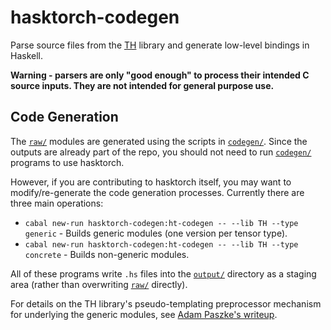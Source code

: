 # hasktorch-codegen

Parse source files from the [TH][th] library and generate low-level bindings in
Haskell.

**Warning - parsers are only "good enough" to process their intended C source
inputs. They are not intended for general purpose use.**

## Code Generation

The [`raw/`][raw] modules are generated using the scripts in
[`codegen/`][codegen]. Since the outputs are already part of the repo, you
should not need to run [`codegen/`][codegen] programs to use hasktorch.

However, if you are contributing to hasktorch itself, you may want to
modify/re-generate the code generation processes. Currently there are three main
operations:

- `cabal new-run hasktorch-codegen:ht-codegen -- --lib TH --type generic` - Builds generic modules (one version per tensor type).
- `cabal new-run hasktorch-codegen:ht-codegen -- --lib TH --type concrete` - Builds non-generic modules.

All of these programs write `.hs` files into the [`output/`][output] directory
as a staging area (rather than overwriting [`raw/`][raw] directly).

For details on the TH library's pseudo-templating preprocessor mechanism for
underlying the generic modules, see [Adam Paszke's
writeup](https://apaszke.github.io/torch-internals.html).

[th]: https://github.com/pytorch/pytorch/tree/master/aten/src/TH

<!-- project directory links -->

[codegen]: ./codegen/
[core]: ./core/
[examples]: ./examples/
[output]: ./output/
[raw]: ./raw/
[vendor]: ./vendor/

